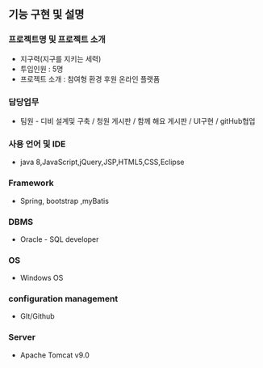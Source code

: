 ## 기능 구현 및 설명
### 프로젝트명 및 프로젝트 소개
+ 지구력(지구를 지키는 세력)
+ 투입인원 : 5명
+ 프로젝트 소개 : 참여형 환경 후원 온라인 플랫폼

### 담당업무
+ 팀원 - 디비 설계및 구축 / 청원 게시판 / 함께 해요 게시판 / UI구현 / gitHub협업

### 사용 언어 및 IDE
+ java 8,JavaScript,jQuery,JSP,HTML5,CSS,Eclipse

### Framework
+ Spring, bootstrap ,myBatis

### DBMS
+ Oracle - SQL developer

### OS
+ Windows OS

### configuration management
+ GIt/Github

### Server
+ Apache Tomcat v9.0

